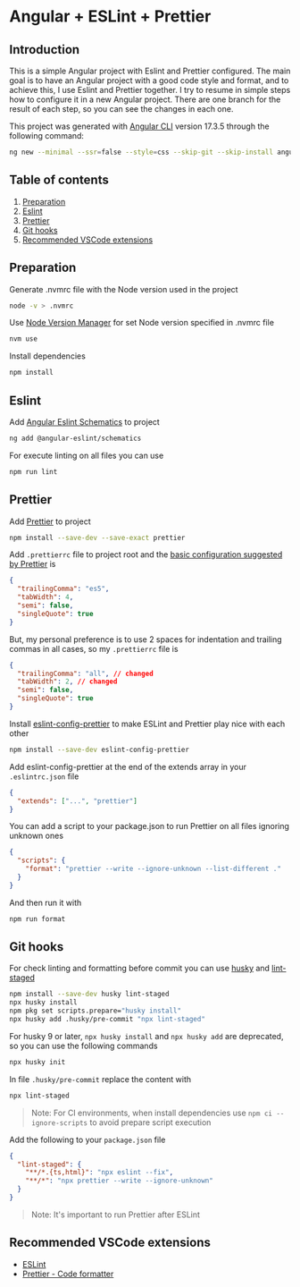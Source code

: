 # Angular + ESLint + Prettier

## Introduction

This is a simple Angular project with Eslint and Prettier configured. The main goal is to have an Angular project with a good code style and format, and to achieve this, I use Eslint and Prettier together. I try to resume in simple steps how to configure it in a new Angular project. There are one branch for the result of each step, so you can see the changes in each one.

This project was generated with [Angular CLI](https://github.com/angular/angular-cli) version 17.3.5 through the following command:

```bash
ng new --minimal --ssr=false --style=css --skip-git --skip-install angular-eslint-prettier
```

## Table of contents

1. [Preparation](#preparation)
2. [Eslint](#eslint)
3. [Prettier](#prettier)
4. [Git hooks](#git-hooks)
5. [Recommended VSCode extensions](#recommended-vscode-extensions)

## Preparation

Generate .nvmrc file with the Node version used in the project

```bash
node -v > .nvmrc
```

Use [Node Version Manager](https://github.com/nvm-sh/nvm) for set Node version specified in .nvmrc file

```bash
nvm use
```

Install dependencies

```bash
npm install
```

## Eslint

Add [Angular Eslint Schematics](https://github.com/angular-eslint/angular-eslint) to project

```bash
ng add @angular-eslint/schematics
```

For execute linting on all files you can use

```bash
npm run lint
```

## Prettier

Add [Prettier](https://prettier.io/docs/en/install) to project

```bash
npm install --save-dev --save-exact prettier
```

Add `.prettierrc` file to project root and the [basic configuration suggested by Prettier](https://prettier.io/docs/en/configuration) is

```json
{
  "trailingComma": "es5",
  "tabWidth": 4,
  "semi": false,
  "singleQuote": true
}
```

But, my personal preference is to use 2 spaces for indentation and trailing commas in all cases, so my `.prettierrc` file is

```json
{
  "trailingComma": "all", // changed
  "tabWidth": 2, // changed
  "semi": false,
  "singleQuote": true
}
```

Install [eslint-config-prettier](https://github.com/prettier/eslint-config-prettier) to make ESLint and Prettier play nice with each other

```bash
npm install --save-dev eslint-config-prettier
```

Add eslint-config-prettier at the end of the extends array in your `.eslintrc.json` file

```json
{
  "extends": ["...", "prettier"]
}
```

You can add a script to your package.json to run Prettier on all files ignoring unknown ones

```json
{
  "scripts": {
    "format": "prettier --write --ignore-unknown --list-different ."
  }
}
```

And then run it with

```bash
npm run format
```

## Git hooks

For check linting and formatting before commit you can use [husky](https://github.com/typicode/husky) and [lint-staged](https://github.com/lint-staged/lint-staged)

```bash
npm install --save-dev husky lint-staged
npx husky install
npm pkg set scripts.prepare="husky install"
npx husky add .husky/pre-commit "npx lint-staged"
```

For husky 9 or later, `npx husky install` and `npx husky add` are deprecated, so you can use the following commands

```bash
npx husky init
```

In file `.husky/pre-commit` replace the content with

```bash
npx lint-staged
```

> Note: For CI environments, when install dependencies use `npm ci --ignore-scripts` to avoid prepare script execution

Add the following to your `package.json` file

```json
{
  "lint-staged": {
    "**/*.{ts,html}": "npx eslint --fix",
    "**/*": "npx prettier --write --ignore-unknown"
  }
}
```

> Note: It's important to run Prettier after ESLint

## Recommended VSCode extensions

- [ESLint](https://marketplace.visualstudio.com/items?itemName=dbaeumer.vscode-eslint)
- [Prettier - Code formatter](https://marketplace.visualstudio.com/items?itemName=esbenp.prettier-vscode)
